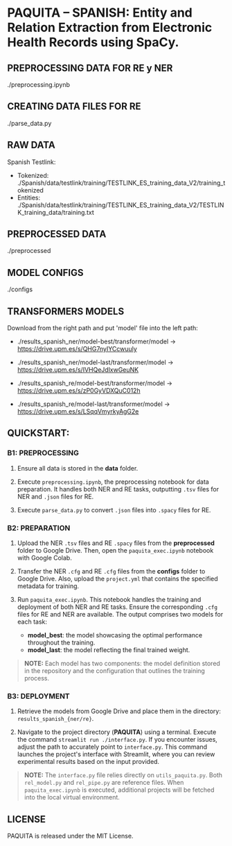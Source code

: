 # PAQUITA – SPANISH: Entity and Relation Extraction from Electronic Health Records using SpaCy.

## PREPROCESSING DATA FOR RE y NER
./preprocessing.ipynb


## CREATING DATA FILES FOR RE
./parse_data.py


## RAW DATA
Spanish Testlink:
- Tokenized: ./Spanish/data/testlink/training/TESTLINK_ES_training_data_V2/training_tokenized
- Entities: ./Spanish/data/testlink/training/TESTLINK_ES_training_data_V2/TESTLINK_training_data/training.txt


## PREPROCESSED DATA
./preprocessed


## MODEL CONFIGS
./configs

## TRANSFORMERS MODELS 
Download from the right path and put 'model' file into the left path:

- ./results_spanish_ner/model-best/transformer/model -> https://drive.upm.es/s/QHG7nyIYCcwuuly
- ./results_spanish_ner/model-last/transformer/model -> https://drive.upm.es/s/IVHQeJdlxwGeuNK

- ./results_spanish_re/model-best/transformer/model -> https://drive.upm.es/s/zP0GyVDXQuC012h
- ./results_spanish_re/model-last/transformer/model -> https://drive.upm.es/s/LSqqVmyrkyAgG2e

## QUICKSTART:
### B1: PREPROCESSING

1. Ensure all data is stored in the **data** folder.
  
2. Execute `preprocessing.ipynb`, the preprocessing notebook for data preparation. It handles both NER and RE tasks, outputting `.tsv` files for NER and `.json` files for RE.
  
3. Execute `parse_data.py` to convert `.json` files into `.spacy` files for RE.

### B2: PREPARATION

1. Upload the NER `.tsv` files and RE `.spacy` files from the **preprocessed** folder to Google Drive. Then, open the `paquita_exec.ipynb` notebook with Google Colab.
  
2. Transfer the NER `.cfg` and RE `.cfg` files from the **configs** folder to Google Drive. Also, upload the `project.yml` that contains the specified metadata for training.
  
3. Run `paquita_exec.ipynb`. This notebook handles the training and deployment of both NER and RE tasks. Ensure the corresponding `.cfg` files for RE and NER are available. The output comprises two models for each task: 
   - **model_best**: the model showcasing the optimal performance throughout the training. 
   - **model_last**: the model reflecting the final trained weight.

> **NOTE:** Each model has two components: the model definition stored in the repository and the configuration that outlines the training process.


### B3: DEPLOYMENT

1. Retrieve the models from Google Drive and place them in the directory: `results_spanish_{ner/re}`.

2. Navigate to the project directory (**PAQUITA**) using a terminal. Execute the command `streamlit run ./interface.py`. If you encounter issues, adjust the path to accurately point to `interface.py`. This command launches the project's interface with Streamlit, where you can review experimental results based on the input provided.

> **NOTE:** The `interface.py` file relies directly on `utils_paquita.py`. Both `rel_model.py` and `rel_pipe.py` are reference files. When `paquita_exec.ipynb` is executed, additional projects will be fetched into the local virtual environment.



## LICENSE
PAQUITA is released under the MIT License.
